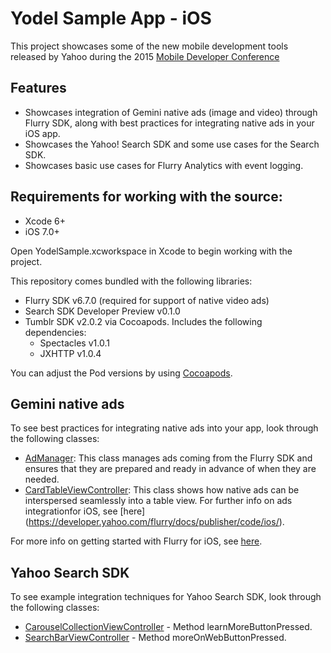 # Yodel Sample App - iOS

This project showcases some of the new mobile development tools released by Yahoo during the 2015 
[Mobile Developer Conference](http://yahoomobiledevcon.tumblr.com/)

## Features

- Showcases integration of Gemini native ads (image and video) through Flurry SDK, along with best practices for integrating native 
ads in your iOS app.
- Showcases the Yahoo! Search SDK and some use cases for the Search SDK.
- Showcases basic use cases for Flurry Analytics with event logging.

## Requirements for working with the source:

- Xcode 6+
- iOS 7.0+

Open YodelSample.xcworkspace in Xcode to begin working with the project.

This repository comes bundled with the following libraries:

- Flurry SDK v6.7.0 (required for support of native video ads)
- Search SDK Developer Preview v0.1.0
- Tumblr SDK v2.0.2 via Cocoapods. Includes the following dependencies:
  - Spectacles v1.0.1
  - JXHTTP v1.0.4

You can adjust the Pod versions by using [Cocoapods](http://cocoapods.org/).

## Gemini native ads
To see best practices for integrating native ads into your app, look through the following classes:

- [AdManager](YodelSample/Helpers/AdManager.m): This class manages ads coming from the Flurry SDK and ensures
that they are prepared and ready in advance of when they are needed.
- [CardTableViewController](YodelSample/ViewControllers/CardTableViewController.m):
This class shows how native ads can be interspersed seamlessly into a table view.
For further info on ads integrationfor iOS, see
[here] (https://developer.yahoo.com/flurry/docs/publisher/code/ios/). 


For more info on getting started with Flurry for iOS, see
[here](https://developer.yahoo.com/flurry/docs/analytics/gettingstarted/ios/).

## Yahoo Search SDK
To see example integration techniques for Yahoo Search SDK, look through the following classes:

- [CarouselCollectionViewController](YodelSample/ViewControllers/CarouselCollectionViewController.m) - Method learnMoreButtonPressed.
- [SearchBarViewController](YodelSample/ViewControllers/SearchBarViewController.m) - Method moreOnWebButtonPressed.

